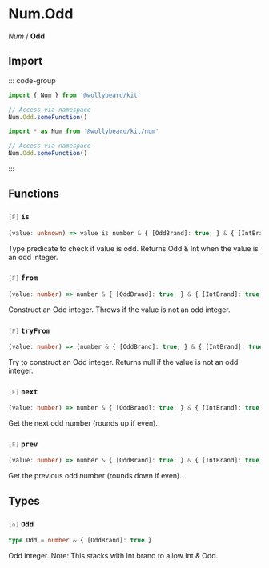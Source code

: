 # Num.Odd

_Num_ / **Odd**

## Import

::: code-group

```typescript [Namespace]
import { Num } from '@wollybeard/kit'

// Access via namespace
Num.Odd.someFunction()
```

```typescript [Barrel]
import * as Num from '@wollybeard/kit/num'

// Access via namespace
Num.Odd.someFunction()
```

:::

## Functions

### <span style="opacity: 0.6; font-weight: normal; font-size: 0.85em;">`[F]`</span> `is`

```typescript
(value: unknown) => value is number & { [OddBrand]: true; } & { [IntBrand]: true; }
```

<SourceLink href="https://github.com/jasonkuhrt/kit/blob/main/./src/domains/num/odd/odd.ts#L21" />

Type predicate to check if value is odd. Returns Odd & Int when the value is an odd integer.

### <span style="opacity: 0.6; font-weight: normal; font-size: 0.85em;">`[F]`</span> `from`

```typescript
(value: number) => number & { [OddBrand]: true; } & { [IntBrand]: true; }
```

<SourceLink href="https://github.com/jasonkuhrt/kit/blob/main/./src/domains/num/odd/odd.ts#L29" />

Construct an Odd integer. Throws if the value is not an odd integer.

### <span style="opacity: 0.6; font-weight: normal; font-size: 0.85em;">`[F]`</span> `tryFrom`

```typescript
(value: number) => (number & { [OddBrand]: true; } & { [IntBrand]: true; }) | null
```

<SourceLink href="https://github.com/jasonkuhrt/kit/blob/main/./src/domains/num/odd/odd.ts#L43" />

Try to construct an Odd integer. Returns null if the value is not an odd integer.

### <span style="opacity: 0.6; font-weight: normal; font-size: 0.85em;">`[F]`</span> `next`

```typescript
(value: number) => number & { [OddBrand]: true; } & { [IntBrand]: true; }
```

<SourceLink href="https://github.com/jasonkuhrt/kit/blob/main/./src/domains/num/odd/odd.ts#L50" />

Get the next odd number (rounds up if even).

### <span style="opacity: 0.6; font-weight: normal; font-size: 0.85em;">`[F]`</span> `prev`

```typescript
(value: number) => number & { [OddBrand]: true; } & { [IntBrand]: true; }
```

<SourceLink href="https://github.com/jasonkuhrt/kit/blob/main/./src/domains/num/odd/odd.ts#L58" />

Get the previous odd number (rounds down if even).

## Types

### <span style="opacity: 0.6; font-weight: normal; font-size: 0.85em;">`[∩]`</span> `Odd`

```typescript
type Odd = number & { [OddBrand]: true }
```

<SourceLink href="https://github.com/jasonkuhrt/kit/blob/main/./src/domains/num/odd/odd.ts#L15" />

Odd integer. Note: This stacks with Int brand to allow Int & Odd.
